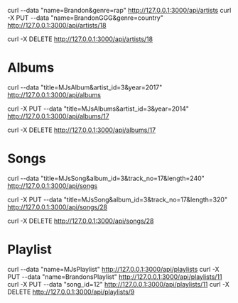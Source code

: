 curl --data "name=Brandon&genre=rap" http://127.0.0.1:3000/api/artists
curl -X PUT --data "name=BrandonGGG&genre=country" \
http://127.0.0.1:3000/api/artists/18

curl -X DELETE http://127.0.0.1:3000/api/artists/18

# Albums

curl --data "title=MJsAlbum&artist_id=3&year=2017" http://127.0.0.1:3000/api/albums

curl -X PUT --data "title=MJsAlbums&artist_id=3&year=2014" http://127.0.0.1:3000/api/albums/17

curl -X DELETE http://127.0.0.1:3000/api/albums/17

# Songs

curl --data "title=MJsSong&album_id=3&track_no=17&length=240" http://127.0.0.1:3000/api/songs

curl -X PUT --data "title=MJsSong&album_id=3&track_no=17&length=320" http://127.0.0.1:3000/api/songs/28

curl -X DELETE http://127.0.0.1:3000/api/songs/28

# Playlist

curl --data "name=MJsPlaylist" http://127.0.0.1:3000/api/playlists
curl -X PUT --data "name=BrandonsPlaylist" http://127.0.0.1:3000/api/playlists/11
curl -X PUT --data "song_id=12" http://127.0.0.1:3000/api/playlists/11
curl -X DELETE http://127.0.0.1:3000/api/playlists/9